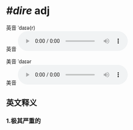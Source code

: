 # ***\#dire*** adj
英音 ˈdaɪə(r)  
英音
<audio src="./media/dire1_AAC.aac" controls="controls"></audio>

美音 ˈdaɪər  
美音
<audio src="./media/dire2_AAC.aac" controls="controls"></audio>



  

英文释义
---
### 1.**极其严重的**  


